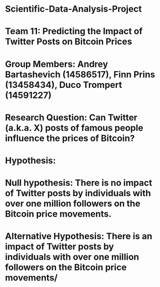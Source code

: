 # Scientific-Data-Analysis-Project

# Team 11: Predicting the Impact of Twitter Posts on Bitcoin Prices

# Group Members: Andrey Bartashevich (14586517), Finn Prins (13458434), Duco Trompert (14591227)

# Research Question: Can Twitter (a.k.a. X) posts of famous people influence the prices of Bitcoin?

# Hypothesis: 
# Null hypothesis: There is no impact of Twitter  posts by individuals with over one million followers on the Bitcoin price movements.
# Alternative Hypothesis: There is an impact of Twitter posts by individuals with over one million followers on the Bitcoin price movements/

